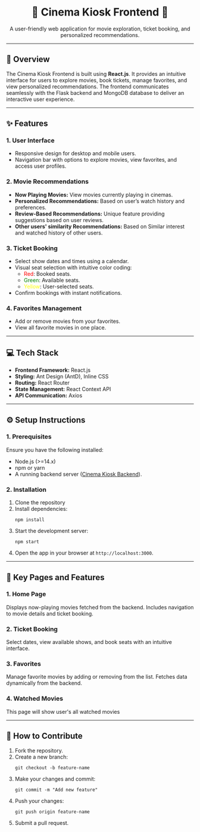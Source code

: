<h1 align="center">🎥 Cinema Kiosk Frontend 🎥</h1>

<p align="center">
  A user-friendly web application for movie exploration, ticket booking, and personalized recommendations.
</p>

---

<h2>📖 Overview</h2>
<p>
  The Cinema Kiosk Frontend is built using <strong>React.js</strong>. It provides an intuitive interface for users to explore movies, book tickets, manage favorites, and view personalized recommendations. 
  The frontend communicates seamlessly with the Flask backend and MongoDB database to deliver an interactive user experience.
</p>

---

<h2>✨ Features</h2>

<h3>1. User Interface</h3>
<ul>
  <li>Responsive design for desktop and mobile users.</li>
  <li>Navigation bar with options to explore movies, view favorites, and access user profiles.</li>
</ul>

<h3>2. Movie Recommendations</h3>
<ul>
  <li><strong>Now Playing Movies:</strong> View movies currently playing in cinemas.</li>
  <li><strong>Personalized Recommendations:</strong> Based on user’s watch history and preferences.</li>
  <li><strong>Review-Based Recommendations:</strong> Unique feature providing suggestions based on user reviews.</li>
  <li><strong>Other users' similarity Recommendations:</strong> Based on Similar interest and watched history of other users.</li>
</ul>

<h3>3. Ticket Booking</h3>
<ul>
  <li>Select show dates and times using a calendar.</li>
  <li>Visual seat selection with intuitive color coding:
    <ul>
      <li><span style="color: red;">Red</span>: Booked seats.</li>
      <li><span style="color: green;">Green</span>: Available seats.</li>
      <li><span style="color: yellow;">Yellow</span>: User-selected seats.</li>
    </ul>
  </li>
  <li>Confirm bookings with instant notifications.</li>
</ul>

<h3>4. Favorites Management</h3>
<ul>
  <li>Add or remove movies from your favorites.</li>
  <li>View all favorite movies in one place.</li>
</ul>

---

<h2>💻 Tech Stack</h2>
<ul>
  <li><strong>Frontend Framework:</strong> React.js</li>
  <li><strong>Styling:</strong> Ant Design (AntD), Inline CSS</li>
  <li><strong>Routing:</strong> React Router</li>
  <li><strong>State Management:</strong> React Context API</li>
  <li><strong>API Communication:</strong> Axios</li>
</ul>

---

<h2>⚙️ Setup Instructions</h2>

<h3>1. Prerequisites</h3>
<p>Ensure you have the following installed:</p>
<ul>
  <li>Node.js (>=14.x)</li>
  <li>npm or yarn</li>
  <li>A running backend server (<a href="#cinema-kiosk-backend">Cinema Kiosk Backend</a>).</li>
</ul>

<h3>2. Installation</h3>
<ol>
  <li>Clone the repository
  </li>
  <li>Install dependencies:
    <pre><code>npm install</code></pre>
  </li>
  <li>Start the development server:
    <pre><code>npm start</code></pre>
  </li>
  <li>Open the app in your browser at <code>http://localhost:3000</code>.</li>
</ol>

---

<h2>🔑 Key Pages and Features</h2>

<h3>1. Home Page</h3>
<p>Displays now-playing movies fetched from the backend. Includes navigation to movie details and ticket booking.</p>

<h3>2. Ticket Booking</h3>
<p>Select dates, view available shows, and book seats with an intuitive interface.</p>

<h3>3. Favorites</h3>
<p>Manage favorite movies by adding or removing from the list. Fetches data dynamically from the backend.</p>

<h3>4. Watched Movies</h3>
<p>This page will show user's all watched movies</p>

---

<h2>🤝 How to Contribute</h2>
<ol>
  <li>Fork the repository.</li>
  <li>Create a new branch:
    <pre><code>git checkout -b feature-name</code></pre>
  </li>
  <li>Make your changes and commit:
    <pre><code>git commit -m "Add new feature"</code></pre>
  </li>
  <li>Push your changes:
    <pre><code>git push origin feature-name</code></pre>
  </li>
  <li>Submit a pull request.</li>
</ol>

